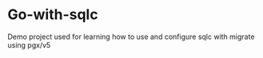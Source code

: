 # Go-with-sqlc
Demo project used for learning how to use and configure sqlc with migrate using pgx/v5 
